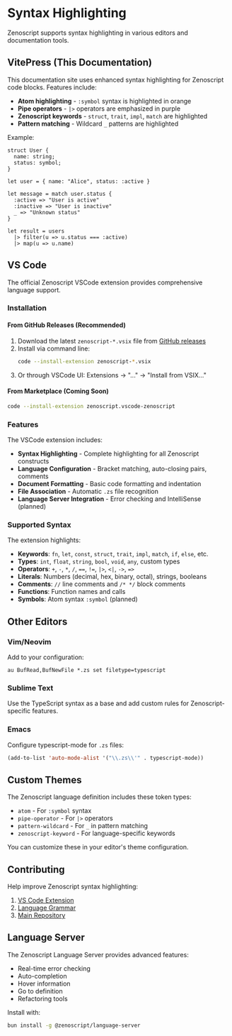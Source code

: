 # Syntax Highlighting

Zenoscript supports syntax highlighting in various editors and documentation tools.

## VitePress (This Documentation)

This documentation site uses enhanced syntax highlighting for Zenoscript code blocks. Features include:

- **Atom highlighting** - `:symbol` syntax is highlighted in orange
- **Pipe operators** - `|>` operators are emphasized in purple
- **Zenoscript keywords** - `struct`, `trait`, `impl`, `match` are highlighted
- **Pattern matching** - Wildcard `_` patterns are highlighted

Example:

```zenoscript
struct User {
  name: string;
  status: symbol;
}

let user = { name: "Alice", status: :active }

let message = match user.status {
  :active => "User is active"
  :inactive => "User is inactive"
  _ => "Unknown status"
}

let result = users
  |> filter(u => u.status === :active)
  |> map(u => u.name)
```

## VS Code

The official Zenoscript VSCode extension provides comprehensive language support.

### Installation

#### From GitHub Releases (Recommended)

1. Download the latest `zenoscript-*.vsix` file from [GitHub releases](https://github.com/wess/zenoscript/releases)
2. Install via command line:
   ```bash
   code --install-extension zenoscript-*.vsix
   ```
3. Or through VSCode UI: Extensions → "..." → "Install from VSIX..."

#### From Marketplace (Coming Soon)

```bash
code --install-extension zenoscript.vscode-zenoscript
```

### Features

The VSCode extension includes:

- **Syntax Highlighting** - Complete highlighting for all Zenoscript constructs
- **Language Configuration** - Bracket matching, auto-closing pairs, comments
- **Document Formatting** - Basic code formatting and indentation
- **File Association** - Automatic `.zs` file recognition
- **Language Server Integration** - Error checking and IntelliSense (planned)

### Supported Syntax

The extension highlights:

- **Keywords**: `fn`, `let`, `const`, `struct`, `trait`, `impl`, `match`, `if`, `else`, etc.
- **Types**: `int`, `float`, `string`, `bool`, `void`, `any`, custom types
- **Operators**: `+`, `-`, `*`, `/`, `==`, `!=`, `|>`, `<|`, `->`, `=>`
- **Literals**: Numbers (decimal, hex, binary, octal), strings, booleans
- **Comments**: `//` line comments and `/* */` block comments
- **Functions**: Function names and calls
- **Symbols**: Atom syntax `:symbol` (planned)

## Other Editors

### Vim/Neovim

Add to your configuration:

```vim
au BufRead,BufNewFile *.zs set filetype=typescript
```

### Sublime Text

Use the TypeScript syntax as a base and add custom rules for Zenoscript-specific features.

### Emacs

Configure typescript-mode for `.zs` files:

```lisp
(add-to-list 'auto-mode-alist '("\\.zs\\'" . typescript-mode))
```

## Custom Themes

The Zenoscript language definition includes these token types:

- `atom` - For `:symbol` syntax
- `pipe-operator` - For `|>` operators  
- `pattern-wildcard` - For `_` in pattern matching
- `zenoscript-keyword` - For language-specific keywords

You can customize these in your editor's theme configuration.

## Contributing

Help improve Zenoscript syntax highlighting:

1. [VS Code Extension](https://github.com/wess/zenoscript/tree/main/vscode)
2. [Language Grammar](https://github.com/wess/zenoscript/tree/main/vscode/syntaxes)
3. [Main Repository](https://github.com/wess/zenoscript)

## Language Server

The Zenoscript Language Server provides advanced features:

- Real-time error checking
- Auto-completion
- Hover information
- Go to definition
- Refactoring tools

Install with:

```bash
bun install -g @zenoscript/language-server
```